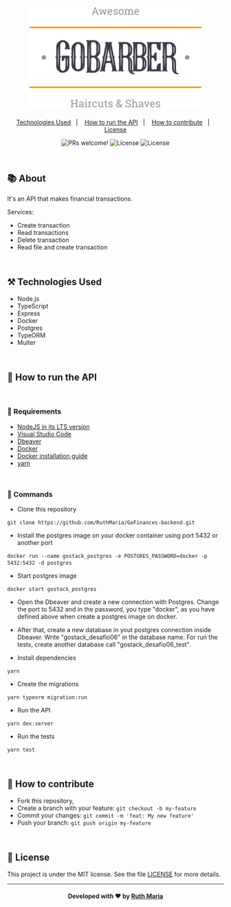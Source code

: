 <h1 align="center">
  <a href="https://github.com/csorlandi/nodejs-concepts">
    <img alt="Logo NodeJS" src="./assets/logo.svg" width="400px" />
  </a>
</h1>

<p align="center">
  <a href="#technologies">Technologies Used</a>&nbsp;&nbsp;&nbsp;|&nbsp;&nbsp;&nbsp;
  <a href="#run">How to run the API</a>&nbsp;&nbsp;&nbsp;|&nbsp;&nbsp;&nbsp;
  <a href="#contribute">How to contribute</a>&nbsp;&nbsp;&nbsp;|&nbsp;&nbsp;&nbsp;
  <a href="#license">License</a>
</p>


<p align="center">
 <img src="https://img.shields.io/static/v1?label=PRs&message=welcome&color=FF9000&labelColor=000000" alt="PRs welcome!" />

  <img alt="License" src="https://img.shields.io/badge/Made%20by-Ruth%20Maria-FF9000">

  <img alt="License" src="https://img.shields.io/static/v1?label=license&message=MIT&color=FF9000&labelColor=000000">
</p>

<br>

## :books: About


It's an API that makes financial transactions.

Services:

* Create transaction
* Read transactions
* Delete transaction
* Read file and create transaction


<a id="technologies"></a><br>

## ⚒️ Technologies Used
  * Node.js
  * TypeScript
  * Express
  * Docker
  * Postgres
  * TypeORM
  * Multer


<a id="run"></a><br>

## 🚀 How to run the API

<br>

### :small_orange_diamond: Requirements

* [NodeJS in its LTS version](https://nodejs.org/en/download/)
* [Visual Studio Code](https://code.visualstudio.com/download)
* [Dbeaver](https://dbeaver.io/download/)
* [Docker](https://www.docker.com/get-started)
* [Docker installation guide](https://www.notion.so/Instalando-Docker-6290d9994b0b4555a153576a1d97bee2)
* [yarn](https://classic.yarnpkg.com/en/docs/install/#windows-stable)

<br>

### :small_orange_diamond: Commands
- Clone this repository

```
git clone https://github.com/RuthMaria/GoFinances-backend.git
```

- Install the postgres image on your docker container using port 5432 or another port

```
docker run --name gostack_postgres -e POSTGRES_PASSWORD=docker -p 5432:5432 -d postgres
```

- Start postgres image
```
docker start gostack_postgres
```

- Open the Dbeaver and create a new connection with Postgres. Change the port to 5432 and in the password, you type "docker", as you have defined above when create a postgres image on docker.

- After that, create a new database in yout postgres connection inside Dbeaver. Write "gostack_desafio06" in the database name. For run the tests, create another database call "gostack_desafio06_test".

- Install dependencies

```
yarn
```

- Create the migrations
```
yarn typeorm migration:run
```

- Run the API

```
yarn dev:server
```

- Run the tests

```
yarn test
```

<br>

## 🎯 How to contribute

- Fork this repository,
- Create a branch with your feature: `git checkout -b my-feature`
- Commit your changes: `git commit -m 'feat: My new feature'`
- Push your branch: `git push origin my-feature`

<a id="license"></a><br>

## :memo: License

This project is under the MIT license. See the  file [LICENSE](LICENSE) for more details.

---

<h4 align="center">
    Developed with ❤️ by <a href="https://www.linkedin.com/in/ruth-maria-9b256071/" target="_blank">Ruth Maria</a>
</h4>
